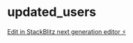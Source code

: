 # updated_users

[Edit in StackBlitz next generation editor ⚡️](https://stackblitz.com/~/github.com/skawsh/updated_users)